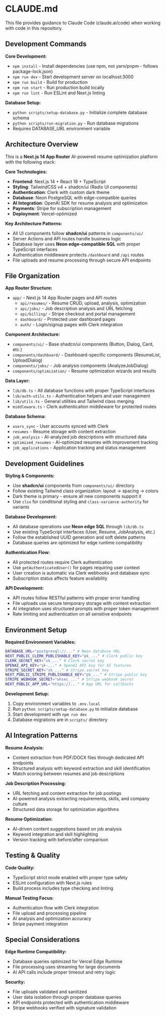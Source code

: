# CLAUDE.md

This file provides guidance to Claude Code (claude.ai/code) when working with code in this repository.

## Development Commands

**Core Development:**
- `npm install` - Install dependencies (use npm, not yarn/pnpm - follows package-lock.json)
- `npm run dev` - Start development server on localhost:3000
- `npm run build` - Build for production
- `npm run start` - Run production build locally
- `npm run lint` - Run ESLint and Next.js linting

**Database Setup:**
- `python scripts/setup-database.py` - Initialize complete database schema
- `python scripts/run-migration.py` - Run database migrations
- Requires DATABASE_URL environment variable

## Architecture Overview

This is a **Next.js 14 App Router** AI-powered resume optimization platform with the following stack:

**Core Technologies:**
- **Frontend**: Next.js 14 + React 18 + TypeScript
- **Styling**: TailwindCSS v4 + shadcn/ui (Radix UI components)
- **Authentication**: Clerk with custom dark theme
- **Database**: Neon PostgreSQL with edge-compatible queries
- **AI Integration**: OpenAI SDK for resume analysis and optimization
- **Payments**: Stripe for subscription management
- **Deployment**: Vercel-optimized

**Key Architecture Patterns:**
- All UI components follow **shadcn/ui** patterns in `components/ui/`
- Server Actions and API routes handle business logic
- Database layer uses **Neon edge-compatible SQL** with proper TypeScript interfaces
- Authentication middleware protects `/dashboard` and `/api` routes
- File uploads and resume processing through secure API endpoints

## File Organization

**App Router Structure:**
- `app/` - Next.js 14 App Router pages and API routes
  - `api/resumes/` - Resume CRUD, upload, analysis, optimization
  - `api/jobs/` - Job description analysis and URL fetching
  - `api/billing/` - Stripe checkout and portal management
  - `dashboard/` - Protected user dashboard pages
  - `auth/` - Login/signup pages with Clerk integration

**Component Architecture:**
- `components/ui/` - Base shadcn/ui components (Button, Dialog, Card, etc.)
- `components/dashboard/` - Dashboard-specific components (ResumeList, UploadDialog)
- `components/jobs/` - Job analysis components (AnalyzeJobDialog)
- `components/optimization/` - Resume optimization wizards and results

**Data Layer:**
- `lib/db.ts` - All database functions with proper TypeScript interfaces
- `lib/auth-utils.ts` - Authentication helpers and user management
- `lib/utils.ts` - General utilities and Tailwind class merging
- `middleware.ts` - Clerk authentication middleware for protected routes

**Database Schema:**
- `users_sync` - User accounts synced with Clerk
- `resumes` - Resume storage with content extraction
- `job_analysis` - AI-analyzed job descriptions with structured data
- `optimized_resumes` - AI-optimized resumes with improvement tracking
- `job_applications` - Application tracking and status management

## Development Guidelines

**Styling & Components:**
- Use **shadcn/ui** components from `components/ui/` directory
- Follow existing Tailwind class organization: layout → spacing → colors
- Dark theme is primary - ensure all new components support it
- Use `clsx` for conditional styling and `class-variance-authority` for variants

**Database Development:**
- All database operations use **Neon edge SQL** through `lib/db.ts`
- Use existing TypeScript interfaces (User, Resume, JobAnalysis, etc.)
- Follow the established UUID generation and soft delete patterns
- Database queries are optimized for edge runtime compatibility

**Authentication Flow:**
- All protected routes require Clerk authentication
- Use `getAuthenticatedUser()` for pages requiring user context
- User creation is automatic via Clerk webhooks and database sync
- Subscription status affects feature availability

**API Development:**
- API routes follow RESTful patterns with proper error handling
- File uploads use secure temporary storage with content extraction
- AI integration uses structured prompts with proper token management
- Rate limiting and authentication on all sensitive endpoints

## Environment Setup

**Required Environment Variables:**
```bash
DATABASE_URL="postgresql://..." # Neon database URL
NEXT_PUBLIC_CLERK_PUBLISHABLE_KEY="pk_..." # Clerk public key
CLERK_SECRET_KEY="sk_..." # Clerk secret key
OPENAI_API_KEY="sk-..." # OpenAI API key for AI features
STRIPE_SECRET_KEY="sk_..." # Stripe secret key
NEXT_PUBLIC_STRIPE_PUBLISHABLE_KEY="pk_..." # Stripe public key
STRIPE_WEBHOOK_SECRET="whsec_..." # Stripe webhook secret
NEXT_PUBLIC_APP_URL="https://..." # App URL for callbacks
```

**Development Setup:**
1. Copy environment variables to `.env.local`
2. Run `python scripts/setup-database.py` to initialize database
3. Start development with `npm run dev`
4. Database migrations are in `scripts/` directory

## AI Integration Patterns

**Resume Analysis:**
- Content extraction from PDF/DOCX files through dedicated API endpoints
- Structured analysis with keyword extraction and skill identification
- Match scoring between resumes and job descriptions

**Job Description Processing:**
- URL fetching and content extraction for job postings
- AI-powered analysis extracting requirements, skills, and company culture
- Structured data storage for optimization algorithms

**Resume Optimization:**
- AI-driven content suggestions based on job analysis
- Keyword integration and skill highlighting
- Version tracking with before/after comparison

## Testing & Quality

**Code Quality:**
- TypeScript strict mode enabled with proper type safety
- ESLint configuration with Next.js rules
- Build process includes type checking and linting

**Manual Testing Focus:**
- Authentication flow with Clerk integration
- File upload and processing pipeline
- AI analysis and optimization accuracy
- Stripe payment integration

## Special Considerations

**Edge Runtime Compatibility:**
- Database queries optimized for Vercel Edge Runtime
- File processing uses streaming for large documents
- AI API calls include proper timeout and retry logic

**Security:**
- File uploads validated and sanitized
- User data isolation through proper database queries
- API endpoints protected with authentication middleware
- Stripe webhooks verified with signature validation